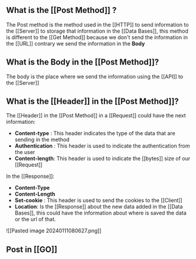 
## What is the [[Post Method]] ?

The Post method is the method used in the [[HTTP]] to send information to the [[Server]] to storage that information in the [[Data Bases]], this method is different to the [[Get Method]] because we don't send the information in the [[URL]] contrary we send the information in the **Body**

## What is the Body in the [[Post Method]]?

The body is the place where we send the information using the [[API]] to the [[Server]]

## What is the [[Header]] in the [[Post Method]]?

The [[Header]] in the [[Post Method]]  in a [[Request]] could have the next information:

* **Content-type** : This header indicates the type of the data that are sending in the method
* **Authentication** : This header is used to indicate the authentication from the user
* **Content-length**: This header is used to indicate the [[bytes]] size of our [[Request]]

In the [[Response]]:
+ **Content-Type**
+ **Content-Length**
+ **Set-cookie** : This header is used to send the cookies to the [[Client]]
+ **Location**: Is the [[Response]] about the new data added in the [[Data Bases]], this could have the information about where is saved the data or the url of that.

![[Pasted image 20240111080627.png]]

## Post in [[GO]]
